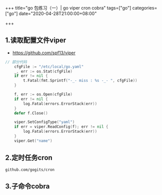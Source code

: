 +++
title="go 包练习（一）| go viper cron cobra"
tags=["go"]
categories=["go"]
date="2020-04-28T21:00:00+08:00"

+++
## 1.读取配置文件viper
- https://github.com/spf13/viper  
```go
// 部分代码
    cfgFile := "/etc/local/go.yaml"
	_, err := os.Stat(cfgFile)
	if err != nil {
		t.Fatal(fmt.Sprintf("-_- miss : %s -_- ", cfgFile))
	}

	f, err := os.Open(cfgFile)
	if err != nil {
		log.Fatal(errors.ErrorStack(err))
	}
	defer f.Close()

	viper.SetConfigType("yaml")
	if err = viper.ReadConfig(f); err != nil {
		log.Fatal(errors.ErrorStack(err))
	}
    viper.Get("name")
```

## 2.定时任务cron
```
github.com/gogits/cron
```

## 3.子命令cobra